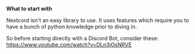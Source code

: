 **What to start with**

Nextcord isn't an easy library to use. It uses features which require you to have a bunch of python knowledge prior to diving in.

So before starting directly with a Discord Bot, consider these:
https://www.youtube.com/watch?v=DLn3jOsNRVE
